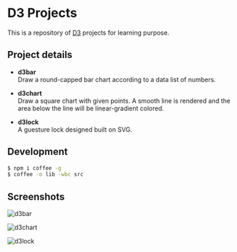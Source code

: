 D3 Projects
===

This is a repository of [D3](http://d3js.org) projects for learning purpose.

Project details
---

* **d3bar**  
  Draw a round-capped bar chart according to a data list of numbers.

* **d3chart**  
  Draw a square chart with given points. A smooth line is rendered and the area below the line will be linear-gradient colored.

* **d3lock**  
  A guesture lock designed built on SVG.

Development
---
``` sh
$ npm i coffee -g
$ coffee -o lib -wbc src
```

Screenshots
---
![d3bar](screenshots/d3bar.png)

![d3chart](screenshots/d3chart.png)

![d3lock](screenshots/d3lock.png)
